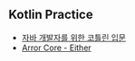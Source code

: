 ## Kotlin Practice
* [자바 개발자를 위한 코틀린 입문](https://github.com/highright96/kotlin-study/tree/main/lecture)
* [Arror Core - Either](https://arrow-kt.io/docs/apidocs/arrow-core/arrow.core/-either/)
